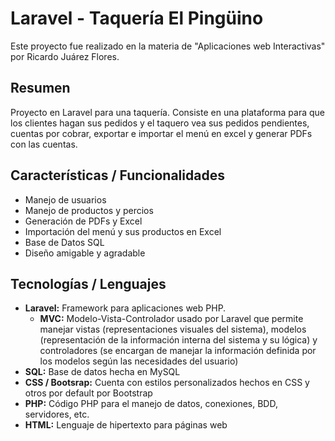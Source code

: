 # Laravel - Taquería El Pingüino

Este proyecto fue realizado en la materia de "Aplicaciones web Interactivas" por Ricardo Juárez Flores.

## Resumen
Proyecto en Laravel para una taquería. Consiste en una plataforma para que los clientes hagan sus pedidos y el taquero vea sus pedidos pendientes, cuentas por cobrar, exportar e importar el menú en excel y generar PDFs con las cuentas.


## Características / Funcionalidades
- Manejo de usuarios
- Manejo de productos y percios
- Generación de PDFs y Excel
- Importación del menú y sus productos en Excel
- Base de Datos SQL
- Diseño amigable y agradable
## Tecnologías / Lenguajes
- **Laravel:** Framework para aplicaciones web PHP.
	- **MVC:** Modelo-Vista-Controlador usado por Laravel que permite manejar vistas (representaciones visuales del sistema), modelos (representación de la información interna del sistema y su lógica) y controladores (se encargan de manejar la información definida por los modelos según las necesidades del usuario)
- **SQL:** Base de datos hecha en MySQL
- **CSS / Bootsrap:** Cuenta con estilos personalizados hechos en CSS y otros por default por Bootstrap
- **PHP:** Código PHP para el manejo de datos, conexiones, BDD, servidores, etc.
- **HTML:** Lenguaje de hipertexto para páginas web
